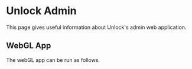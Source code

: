 # Unlock Admin

This page gives useful information about Unlock's admin web application.

## WebGL App

The webGL app can be run as follows.  

